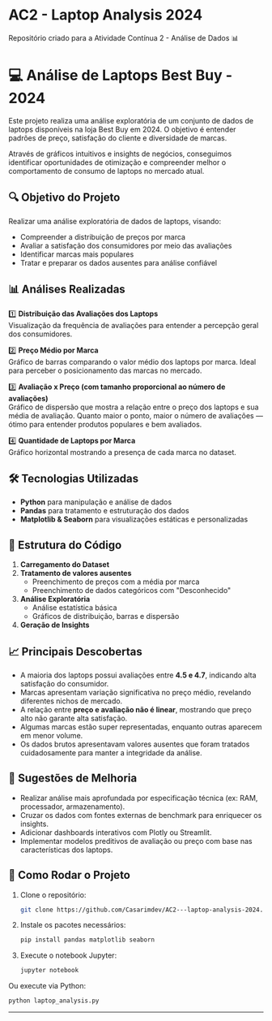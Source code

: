 # AC2 - Laptop Analysis 2024

Repositório criado para a Atividade Contínua 2 - Análise de Dados 📊

# 💻 Análise de Laptops Best Buy - 2024

Este projeto realiza uma análise exploratória de um conjunto de dados de laptops disponíveis na loja Best Buy em 2024. O objetivo é entender padrões de preço, satisfação do cliente e diversidade de marcas.

Através de gráficos intuitivos e insights de negócios, conseguimos identificar oportunidades de otimização e compreender melhor o comportamento de consumo de laptops no mercado atual.

## 🔍 Objetivo do Projeto

Realizar uma análise exploratória de dados de laptops, visando:
- Compreender a distribuição de preços por marca
- Avaliar a satisfação dos consumidores por meio das avaliações
- Identificar marcas mais populares
- Tratar e preparar os dados ausentes para análise confiável

## 📊 Análises Realizadas

1️⃣ **Distribuição das Avaliações dos Laptops**  
Visualização da frequência de avaliações para entender a percepção geral dos consumidores.

2️⃣ **Preço Médio por Marca**  
Gráfico de barras comparando o valor médio dos laptops por marca. Ideal para perceber o posicionamento das marcas no mercado.

3️⃣ **Avaliação x Preço (com tamanho proporcional ao número de avaliações)**  
Gráfico de dispersão que mostra a relação entre o preço dos laptops e sua média de avaliação. Quanto maior o ponto, maior o número de avaliações — ótimo para entender produtos populares e bem avaliados.

4️⃣ **Quantidade de Laptops por Marca**  
Gráfico horizontal mostrando a presença de cada marca no dataset.

## 🛠️ Tecnologias Utilizadas
- **Python** para manipulação e análise de dados
- **Pandas** para tratamento e estruturação dos dados
- **Matplotlib & Seaborn** para visualizações estáticas e personalizadas

## 📂 Estrutura do Código
1. **Carregamento do Dataset**
2. **Tratamento de valores ausentes**
   - Preenchimento de preços com a média por marca
   - Preenchimento de dados categóricos com "Desconhecido"
3. **Análise Exploratória**
   - Análise estatística básica
   - Gráficos de distribuição, barras e dispersão
4. **Geração de Insights**

## 📈 Principais Descobertas
- A maioria dos laptops possui avaliações entre **4.5 e 4.7**, indicando alta satisfação do consumidor.
- Marcas apresentam variação significativa no preço médio, revelando diferentes nichos de mercado.
- A relação entre **preço e avaliação não é linear**, mostrando que preço alto não garante alta satisfação.
- Algumas marcas estão super representadas, enquanto outras aparecem em menor volume.
- Os dados brutos apresentavam valores ausentes que foram tratados cuidadosamente para manter a integridade da análise.

## 🧠 Sugestões de Melhoria
- Realizar análise mais aprofundada por especificação técnica (ex: RAM, processador, armazenamento).
- Cruzar os dados com fontes externas de benchmark para enriquecer os insights.
- Adicionar dashboards interativos com Plotly ou Streamlit.
- Implementar modelos preditivos de avaliação ou preço com base nas características dos laptops.

## 🚀 Como Rodar o Projeto
1. Clone o repositório:
   ```bash
   git clone https://github.com/Casarimdev/AC2---laptop-analysis-2024.git
   ```
2. Instale os pacotes necessários:
   ```bash
   pip install pandas matplotlib seaborn
   ```
3. Execute o notebook Jupyter:
   ```bash
   jupyter notebook
   ```

Ou execute via Python:
   ```bash
   python laptop_analysis.py
   ```

---
